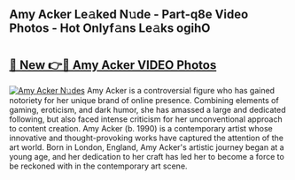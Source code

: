 ## Amy Acker Le𝚊ked N𝚞de - Part-q8e Video Photos - Hot Onlyf𝚊ns Le𝚊ks ogihO

# <h2><a href="http://ab70503.deff.icu/?id=Amy+Acker">🔗 New 👉🔴 Amy Acker VIDEO Photos</a></h2>

[![Amy Acker N𝚞des](https://i.imgur.com/rIISA9y.gif)](http://ab70503.deff.icu/?id=Amy+Acker)
Amy Acker is a controversial figure who has gained notoriety for her unique brand of online presence. Combining elements of gaming, eroticism, and dark humor, she has amassed a large and dedicated following, but also faced intense criticism for her unconventional approach to content creation. Amy Acker (b. 1990) is a contemporary artist whose innovative and thought-provoking works have captured the attention of the art world. Born in London, England, Amy Acker's artistic journey began at a young age, and her dedication to her craft has led her to become a force to be reckoned with in the contemporary art scene.
